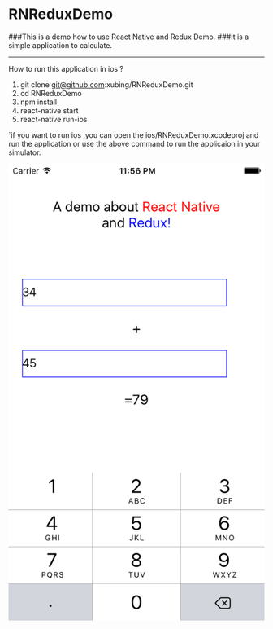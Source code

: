 # RNReduxDemo
###This is a demo  how to use React Native and Redux Demo.
###It is a simple application to calculate.

---
How to run this application in ios ?

1. git clone git@github.com:xubing/RNReduxDemo.git
2. cd RNReduxDemo
3. npm install 
4. react-native start
5. react-native run-ios  

`if you want to run ios ,you can open the ios/RNReduxDemo.xcodeproj and run the application or use the above command to run the applicaion in your simulator.
 
 
 ![demo ](./demo.png "Title")



